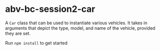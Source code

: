 # abv-bc-session2-car
A `Car` class that can be used to instantiate various vehicles. It takes in arguments that depict the type, model, and name of the vehicle, provided they are set.

Run `npm install` to get started